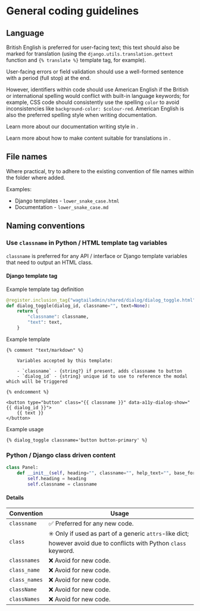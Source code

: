 # General coding guidelines

## Language

British English is preferred for user-facing text; this text should also be marked for translation (using the `django.utils.translation.gettext` function and `{% translate %}` template tag, for example).

User-facing errors or field validation should use a well-formed sentence with a period (full stop) at the end.

However, identifiers within code should use American English if the British or international spelling would conflict with built-in language keywords; for example, CSS code should consistently use the spelling `color` to avoid inconsistencies like `background-color: $colour-red`. American English is also the preferred spelling style when writing documentation.

Learn more about our documentation writing style in [](writing_style_guide).

Learn more about how to make content suitable for translations in [](contributing_translations).

## File names

Where practical, try to adhere to the existing convention of file names within the folder where added.

Examples:

-   Django templates - `lower_snake_case.html`
-   Documentation - `lower_snake_case.md`

## Naming conventions

### Use `classname` in Python / HTML template tag variables

`classname` is preferred for any API / interface or Django template variables that need to output an HTML class.

#### Django template tag

Example template tag definition

```python
@register.inclusion_tag("wagtailadmin/shared/dialog/dialog_toggle.html")
def dialog_toggle(dialog_id, classname="", text=None):
    return {
        "classname": classname,
        "text": text,
    }
```

Example template

```html+django
{% comment "text/markdown" %}

    Variables accepted by this template:

    - `classname` - {string?} if present, adds classname to button
    - `dialog_id` - {string} unique id to use to reference the modal which will be triggered

{% endcomment %}

<button type="button" class="{{ classname }}" data-a11y-dialog-show="{{ dialog_id }}">
    {{ text }}
</button>
```

Example usage

```html+django
{% dialog_toggle classname='button button-primary' %}
```

### Python / Django class driven content

```python
class Panel:
    def __init__(self, heading="", classname="", help_text="", base_form_class=None):
        self.heading = heading
        self.classname = classname
```

#### Details

| Convention    | Usage                                                                                                               |
| ------------- | ------------------------------------------------------------------------------------------------------------------- |
| `classname`   | ✅ Preferred for any new code.                                                                                      |
| `class`       | ✳️ Only if used as part of a generic `attrs`-like dict; however avoid due to conflicts with Python `class` keyword. |
| `classnames`  | ❌ Avoid for new code.                                                                                              |
| `class_name`  | ❌ Avoid for new code.                                                                                              |
| `class_names` | ❌ Avoid for new code.                                                                                              |
| `className`   | ❌ Avoid for new code.                                                                                              |
| `classNames`  | ❌ Avoid for new code.                                                                                              |
